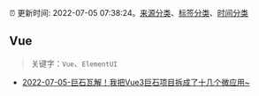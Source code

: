 :alarm_clock: 更新时间: 2022-07-05 07:38:24。[来源分类](../README.md)、[标签分类](../TAGS.md)、[时间分类](../TIMELINE.md)

## Vue


> 关键字：`Vue`、`ElementUI`



- [2022-07-05-巨石瓦解！我把Vue3巨石项目拆成了十几个微应用~](https://toutiao.io/k/kl3ogvx) 